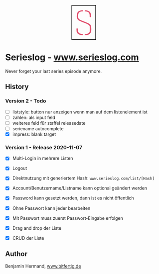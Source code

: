 <div style="text-align:center">
  <svg version="1.0" xmlns="http://www.w3.org/2000/svg" width="80" height="112" viewBox="0 0 89 127">
    <path d="M0 63.5V127h89V0H0v63.5zm87 0V125H2V2h85v61.5z"/>
    <path fill="#e2506e" d="M31.8 20c-8.7 2.6-12 7.3-12.5 18-.4 6.4-.1 8.2 1.9 12 2.8 5.5 4.7 6.6 23.9 14 10.7 4.1 16.2 6.9 18.3 9 3.1 3 3.1 3.1 3.1 13.9 0 9.5-.3 11.2-2 13.1-2.6 3-9.2 6-13.2 6-2.7 0-3.3.4-3.3 2.1 0 2 .4 2.1 5.5 1.6 7.3-.7 13.4-4.2 16.2-9.2C71.6 97.1 72 95 72 87.2 72 71 70.1 69 46.4 60 25.9 52.2 24 50.5 24 39.8 24 28.5 28.7 23 38.5 23c2.8 0 3.5-.4 3.5-2 0-1.7-.6-2-3.7-1.9-2.1 0-5 .4-6.5.9zM48 20.9c0 1.5 1 1.9 5.1 2.3 8.9.9 12.9 5.5 12.9 15 0 5.5.1 5.8 2.5 5.8s2.5-.3 2.5-6c0-9.3-3.6-14.5-11.9-17.5-6.2-2.2-11.1-2-11.1.4zM18.2 92c.3 5 .9 7.7 2.4 9.7 3 4.1 9.6 7.4 15.9 8 5 .5 5.5.4 5.5-1.4 0-1.5-1.1-2.1-5.8-3.1-3.1-.6-6.8-1.9-8.1-2.8-3.1-2.2-5.1-7.3-5.1-12.9 0-4.2-.2-4.5-2.6-4.5-2.6 0-2.6 0-2.2 7z"/>
  </svg>
</div>

</div>

# Serieslog - www.serieslog.com

Never forget your last series episode anymore. 


## History

### Version 2 - Todo

- [ ] liststyle: button nur anzeigen wenn man auf dem listenelement ist
- [ ] zahlen: als input feld
- [ ] weiteres feld für staffel releasedate
- [ ] seriename autocomplete
- [x] impress: blank target

### Version 1 - Release 2020-11-07

- [x] Multi-Login in mehrere Listen
- [x] Logout
- [x] Direktnutzung mit generiertem Hash: `www.serieslog.com/list/[Hash]`
- [x] Account/Benutzername/Listname kann optional geändert werden
- [x] Password kann gesetzt werden, dann ist es nicht öffentlich
- [x] Ohne Passwort kann jeder bearbeiten
- [x] Mit Passwort muss zuerst Passwort-Eingabe erfolgen
- [x] Drag and drop der Liste
- [x] CRUD der Liste


## Author

Benjamin Hermand, www.bitfertig.de